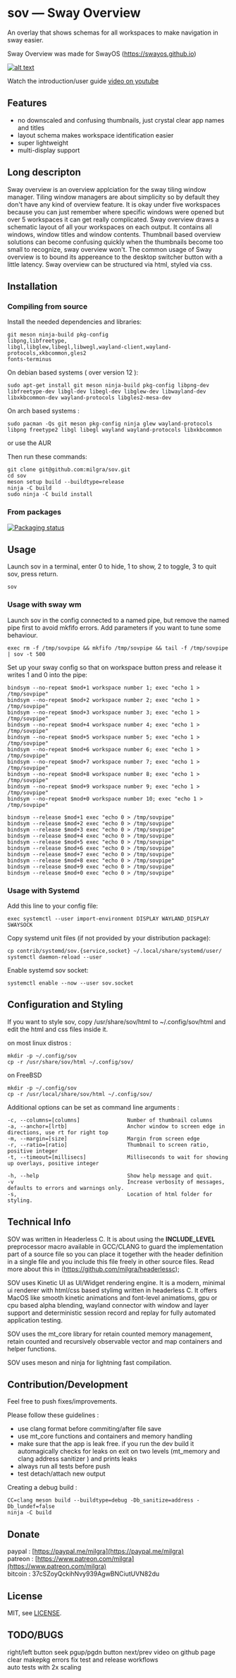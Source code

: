 # sov — Sway Overview

An overlay that shows schemas for all workspaces to make navigation in sway easier.

Sway Overview was made for SwayOS (https://swayos.github.io)

[![alt text](screenshot.png)](https://www.youtube.com/watch?v=0MP9pAxpu8E)

Watch the introduction/user guide [video on youtube](https://www.youtube.com/watch?v=0MP9pAxpu8E)

## Features ##

- no downscaled and confusing thumbnails, just crystal clear app names and titles
- layout schema makes workspace identification easier
- super lightweight   
- multi-display support

## Long descripton ##

Sway overview is an overview applciation for the sway tiling window manager. Tiling window managers are about simplicity so by default they don't have any kind of overview feature. It is okay under five workspaces because you can just remember where specific windows were opened but over 5 workspaces it can get really complicated.
Sway overview draws a schematic layout of all your workspaces on each output. It contains all windows, window titles and window contents.
Thumbnail based overview solutions can become confusing quickly when the thumbnails become too small to recognize, sway overview won't.
The common usage of Sway overview is to bound its appereance to the desktop switcher button with a little latency.
Sway overview can be structured via html, styled via css.

## Installation

### Compiling from source

Install the needed dependencies and libraries:

```
git meson ninja-build pkg-config
libpng,libfreetype,
libgl,libglew,libegl,libwegl,wayland-client,wayland-protocols,xkbcommon,gles2
fonts-terminus
````

On debian based systems ( over version 12 ):
```
sudo apt-get install git meson ninja-build pkg-config libpng-dev libfreetype-dev libgl-dev libegl-dev libglew-dev libwayland-dev libxkbcommon-dev wayland-protocols libgles2-mesa-dev

```

On arch based systems :
```
sudo pacman -Qs git meson pkg-config ninja glew wayland-protocols libpng freetype2 libgl libegl wayland wayland-protocols libxkbcommon 
```
or use the AUR

Then run these commands:

```
git clone git@github.com:milgra/sov.git
cd sov
meson setup build --buildtype=release
ninja -C build
sudo ninja -C build install
```

### From packages

[![Packaging status](https://repology.org/badge/tiny-repos/sov.svg)](https://repology.org/project/sov/versions)

## Usage

Launch sov in a terminal, enter 0 to hide, 1 to show, 2 to toggle, 3 to quit sov, press return.

```
sov
```

### Usage with sway wm

Launch sov in the config connected to a named pipe, but remove the named pipe first to avoid mkfifo errors. Add parameters if you want to tune some behaviour.

```
exec rm -f /tmp/sovpipe && mkfifo /tmp/sovpipe && tail -f /tmp/sovpipe | sov -t 500
```

Set up your sway config so that on workspace button press and release it writes 1 and 0 into the pipe:

```
bindsym --no-repeat $mod+1 workspace number 1; exec "echo 1 > /tmp/sovpipe"
bindsym --no-repeat $mod+2 workspace number 2; exec "echo 1 > /tmp/sovpipe"
bindsym --no-repeat $mod+3 workspace number 3; exec "echo 1 > /tmp/sovpipe"
bindsym --no-repeat $mod+4 workspace number 4; exec "echo 1 > /tmp/sovpipe"
bindsym --no-repeat $mod+5 workspace number 5; exec "echo 1 > /tmp/sovpipe"
bindsym --no-repeat $mod+6 workspace number 6; exec "echo 1 > /tmp/sovpipe"
bindsym --no-repeat $mod+7 workspace number 7; exec "echo 1 > /tmp/sovpipe"
bindsym --no-repeat $mod+8 workspace number 8; exec "echo 1 > /tmp/sovpipe"
bindsym --no-repeat $mod+9 workspace number 9; exec "echo 1 > /tmp/sovpipe"
bindsym --no-repeat $mod+0 workspace number 10; exec "echo 1 > /tmp/sovpipe"

bindsym --release $mod+1 exec "echo 0 > /tmp/sovpipe"
bindsym --release $mod+2 exec "echo 0 > /tmp/sovpipe"
bindsym --release $mod+3 exec "echo 0 > /tmp/sovpipe"
bindsym --release $mod+4 exec "echo 0 > /tmp/sovpipe"
bindsym --release $mod+5 exec "echo 0 > /tmp/sovpipe"
bindsym --release $mod+6 exec "echo 0 > /tmp/sovpipe"
bindsym --release $mod+7 exec "echo 0 > /tmp/sovpipe"
bindsym --release $mod+8 exec "echo 0 > /tmp/sovpipe"
bindsym --release $mod+9 exec "echo 0 > /tmp/sovpipe"
bindsym --release $mod+0 exec "echo 0 > /tmp/sovpipe"
```

### Usage with Systemd

Add this line to your config file:

```
exec systemctl --user import-environment DISPLAY WAYLAND_DISPLAY SWAYSOCK
```

Copy systemd unit files (if not provided by your distribution package):

```
cp contrib/systemd/sov.{service,socket} ~/.local/share/systemd/user/
systemctl daemon-reload --user
```

Enable systemd sov socket:

```
systemctl enable --now --user sov.socket
```

## Configuration and Styling ##

If you want to style sov, copy /usr/share/sov/html to ~/.config/sov/html and edit the html and css files inside it.

on most linux distros :
```
mkdir -p ~/.config/sov
cp -r /usr/share/sov/html ~/.config/sov/
```

on FreeBSD
```
mkdir -p ~/.config/sov
cp -r /usr/local/share/sov/html ~/.config/sov/
```

Additional options can be set as command line arguments :

```
-c, --columns=[columns]               Number of thumbnail columns
-a, --anchor=[lrtb]                   Anchor window to screen edge in directions, use rt for right top
-m, --margin=[size]                   Margin from screen edge
-r, --ratio=[ratio]                   Thumbnail to screen ratio, positive integer
-t, --timeout=[millisecs]             Milliseconds to wait for showing up overlays, positive integer

-h, --help                            Show help message and quit.
-v                                    Increase verbosity of messages, defaults to errors and warnings only.
-s,                                   Location of html folder for styling.
```

## Technical Info ##

SOV was written in Headerless C. It is about using the __INCLUDE_LEVEL__ preprocessor macro available in GCC/CLANG to guard the implementation part of a source file so you can place it together with the header definition in a single file and you include this file freely in other source files. Read more about this in (https://github.com/milgra/headerlessc);

SOV uses Kinetic UI as UI/Widget rendering engine. It is a modern, minimal ui renderer with html/css based stylimg written in headerless C. It offers MacOS like smooth kinetic animations and font-level animatioms, gpu or cpu based alpha blending, wayland connector with window and layer support and deterministic session record and replay for fully automated application testing.

SOV uses the mt_core library for retain counted memory management, retain counted and recursively observable vector and map containers and helper functions.

SOV uses meson and ninja for lightning fast compilation.

## Contribution/Development ##

Feel free to push fixes/improvements.

Please follow these guidelines :

- use clang format before commiting/after file save
- use mt_core functions and containers and memory handling
- make sure that the app is leak free. if you run the dev build it automagically checks for leaks on exit on two levels (mt_memory and clang address sanitizer ) and prints leaks
- always run all tests before push
- test detach/attach new output

Creating a debug build :

```
CC=clang meson build --buildtype=debug -Db_sanitize=address -Db_lundef=false
ninja -C build
```

## Donate ##

paypal : [https://paypal.me/milgra](https://paypal.me/milgra)  
patreon : [https://www.patreon.com/milgra](https://www.patreon.com/milgra)  
bitcoin : 37cSZoyQckihNvy939AgwBNCiutUVN82du  

## License ##

MIT, see [LICENSE](/LICENSE).

## TODO/BUGS ##

right/left button seek
pgup/pgdn button next/prev
video on github page
clear makepkg errors
fix test and release workflows  
auto tests with 2x scaling
